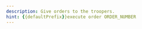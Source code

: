 ```yaml
---
description: Give orders to the troopers.
hint: {{defaultPrefix}}execute order ORDER_NUMBER
---
```

